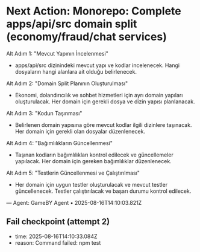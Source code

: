 # Next Action: Monorepo: Complete apps/api/src domain split (economy/fraud/chat services)

Alt Adım 1: "Mevcut Yapının İncelenmesi"
- apps/api/src dizinindeki mevcut yapı ve kodlar incelenecek. Hangi dosyaların hangi alanlara ait olduğu belirlenecek.

Alt Adım 2: "Domain Split Planının Oluşturulması"
- Ekonomi, dolandırıcılık ve sohbet hizmetleri için ayrı domain yapıları oluşturulacak. Her domain için gerekli dosya ve dizin yapısı planlanacak.

Alt Adım 3: "Kodun Taşınması"
- Belirlenen domain yapısına göre mevcut kodlar ilgili dizinlere taşınacak. Her domain için gerekli olan dosyalar düzenlenecek.

Alt Adım 4: "Bağımlılıkların Güncellenmesi"
- Taşınan kodların bağımlılıkları kontrol edilecek ve güncellemeler yapılacak. Her domain için gereken bağımlılıklar düzenlenecek.

Alt Adım 5: "Testlerin Güncellenmesi ve Çalıştırılması"
- Her domain için uygun testler oluşturulacak ve mevcut testler güncellenecek. Testler çalıştırılacak ve başarı durumu kontrol edilecek.

— Agent: GameBY Agent • 2025-08-16T14:10:03.821Z


## Fail checkpoint (attempt 2)
- time: 2025-08-16T14:10:33.084Z
- reason: Command failed: npm test
